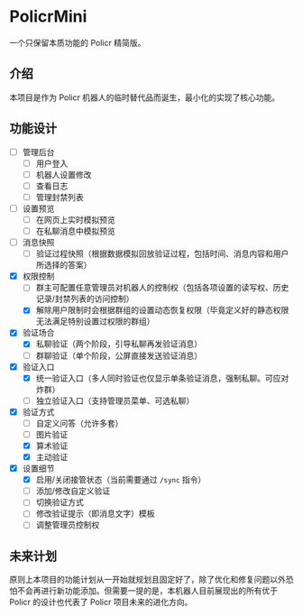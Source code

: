 # PolicrMini

一个只保留本质功能的 Policr 精简版。

## 介绍

本项目是作为 Policr 机器人的临时替代品而诞生，最小化的实现了核心功能。

## 功能设计

- [ ] 管理后台
  - [ ] 用户登入
  - [ ] 机器人设置修改
  - [ ] 查看日志
  - [ ] 管理封禁列表
- [ ] 设置预览
  - [ ] 在网页上实时模拟预览
  - [ ] 在私聊消息中模拟预览
- [ ] 消息快照
  - [ ] 验证过程快照（根据数据模拟回放验证过程，包括时间、消息内容和用户所选择的答案）
- [x] 权限控制
  - [ ] 群主可配置任意管理员对机器人的控制权（包括各项设置的读写权、历史记录/封禁列表的访问控制）
  - [x] 解除用户限制时会根据群组的设置动态恢复权限（毕竟定义好的静态权限无法满足特别设置过权限的群组）
- [x] 验证场合
  - [x] 私聊验证（两个阶段，引导私聊再发验证消息）
  - [ ] 群聊验证（单个阶段，公屏直接发送验证消息）
- [x] 验证入口
  - [x] 统一验证入口（多人同时验证也仅显示单条验证消息，强制私聊。可应对炸群）
  - [ ] 独立验证入口（支持管理员菜单、可选私聊）
- [x] 验证方式
  - [ ] 自定义问答（允许多套）
  - [ ] 图片验证
  - [x] 算术验证
  - [x] 主动验证
- [x] 设置细节
  - [x] 启用/关闭接管状态（当前需要通过 `/sync` 指令）
  - [ ] 添加/修改自定义验证
  - [ ] 切换验证方式
  - [ ] 修改验证提示（即消息文字）模板
  - [ ] 调整管理员控制权

## 未来计划

原则上本项目的功能计划从一开始就规划且固定好了，除了优化和修复问题以外恐怕不会再进行新功能添加。但需要一提的是，本机器人目前展现出的所有优于 Policr 的设计也代表了 Policr 项目未来的进化方向。
